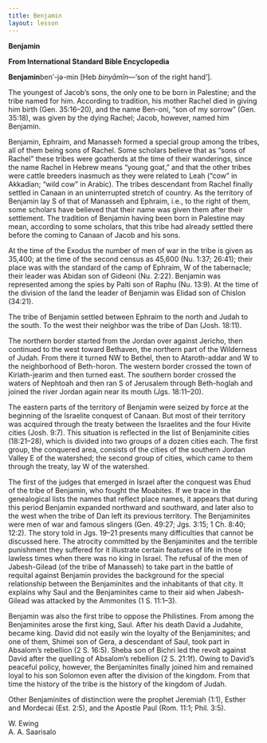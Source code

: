 ```yaml
---
title: Benjamin
layout: lesson
---
```



**Benjamin**

**From International Standard Bible Encyclopedia**

**Benjamin**benʹ-jə-min [Heb *binyāmîn*—‘son of the right hand’].

The youngest of Jacob’s sons, the only one to be born in Palestine; and
the tribe named for him. According to tradition, his mother Rachel died
in giving him birth (Gen. 35:16–20), and the name Ben-oni, “son of my
sorrow” (Gen. 35:18), was given by the dying Rachel; Jacob, however,
named him Benjamin.

Benjamin, Ephraim, and Manasseh formed a special group among the tribes,
all of them being sons of Rachel. Some scholars believe that as “sons of
Rachel” these tribes were goatherds at the time of their wanderings,
since the name Rachel in Hebrew means “young goat,” and that the other
tribes were cattle breeders inasmuch as they were related to Leah (“cow”
in Akkadian; “wild cow” in Arabic). The tribes descendant from Rachel
finally settled in Canaan in an uninterrupted stretch of country. As the
territory of Benjamin lay S of that of Manasseh and Ephraim, i.e., to
the right of them, some scholars have believed that their name was given
them after their settlement. The tradition of Benjamin having been born
in Palestine may mean, according to some scholars, that this tribe had
already settled there before the coming to Canaan of Jacob and his sons.

At the time of the Exodus the number of men of war in the tribe is given
as 35,400; at the time of the second census as 45,600 (Nu. 1:37; 26:41);
their place was with the standard of the camp of Ephraim, W of the
tabernacle; their leader was Abidan son of Gideoni (Nu. 2:22). Benjamin
was represented among the spies by Palti son of Raphu (Nu. 13:9). At the
time of the division of the land the leader of Benjamin was Elidad son
of Chislon (34:21).

The tribe of Benjamin settled between Ephraim to the north and Judah to
the south. To the west their neighbor was the tribe of Dan (Josh.
18:11).

The northern border started from the Jordan over against Jericho, then
continued to the west toward Bethaven, the northern part of the
Wilderness of Judah. From there it turned NW to Bethel, then to
Ataroth-addar and W to the neighborhood of Beth-horon. The western
border crossed the town of Kiriath-jearim and then turned east. The
southern border crossed the waters of Nephtoah and then ran S of
Jerusalem through Beth-hoglah and joined the river Jordan again near its
mouth (Jgs. 18:11–20).

The eastern parts of the territory of Benjamin were seized by force at
the beginning of the Israelite conquest of Canaan. But most of their
territory was acquired through the treaty between the Israelites and the
four Hivite cities (Josh. 9:7). This situation is reflected in the list
of Benjaminite cities (18:21–28), which is divided into two groups of a
dozen cities each. The first group, the conquered area, consists of the
cities of the southern Jordan Valley E of the watershed; the second
group of cities, which came to them through the treaty, lay W of the
watershed.

The first of the judges that emerged in Israel after the conquest was
Ehud of the tribe of Benjamin, who fought the Moabites. If we trace in
the genealogical lists the names that reflect place names, it appears
that during this period Benjamin expanded northward and southward, and
later also to the west when the tribe of Dan left its previous
territory. The Benjaminites were men of war and famous slingers (Gen.
49:27; Jgs. 3:15; 1 Ch. 8:40; 12:2). The story told in Jgs. 19–21
presents many difficulties that cannot be discussed here. The atrocity
committed by the Benjaminites and the terrible punishment they suffered
for it illustrate certain features of life in those lawless times when
there was no king in Israel. The refusal of the men of Jabesh-Gilead (of
the tribe of Manasseh) to take part in the battle of requital against
Benjamin provides the background for the special relationship between
the Benjaminites and the inhabitants of that city. It explains why Saul
and the Benjaminites came to their aid when Jabesh-Gilead was attacked
by the Ammonites (1 S. 11:1–3).

Benjamin was also the first tribe to oppose the Philistines. From among
the Benjaminites arose the first king, Saul. After his death David a
Judahite, became king. David did not easily win the loyalty of the
Benjaminites; and one of them, Shimei son of Gera, a descendant of Saul,
took part in Absalom’s rebellion (2 S. 16:5). Sheba son of Bichri led
the revolt against David after the quelling of Absalom’s rebellion (2 S.
21:1f). Owing to David’s peaceful policy, however, the Benjaminites
finally joined him and remained loyal to his son Solomon even after the
division of the kingdom. From that time the history of the tribe is the
history of the kingdom of Judah.

Other Benjaminites of distinction were the prophet Jeremiah (1:1),
Esther and Mordecai (Est. 2:5), and the Apostle Paul (Rom. 11:1; Phil.
3:5).

W. Ewing  
A. A. Saarisalo


